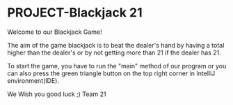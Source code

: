 # PROJECT-Blackjack 21

Welcome to our Blackjack Game!

The aim of the game blackjack is to beat the dealer's hand by having a total higher than the dealer's or 
by not getting more than 21 if the dealer has 21.

  
To start the game, you have to run the "main" method of our program or you can also press the green triangle button on 
the top right corner in IntelliJ environment(IDE).

We Wish you good luck ;) 
  Team 21
